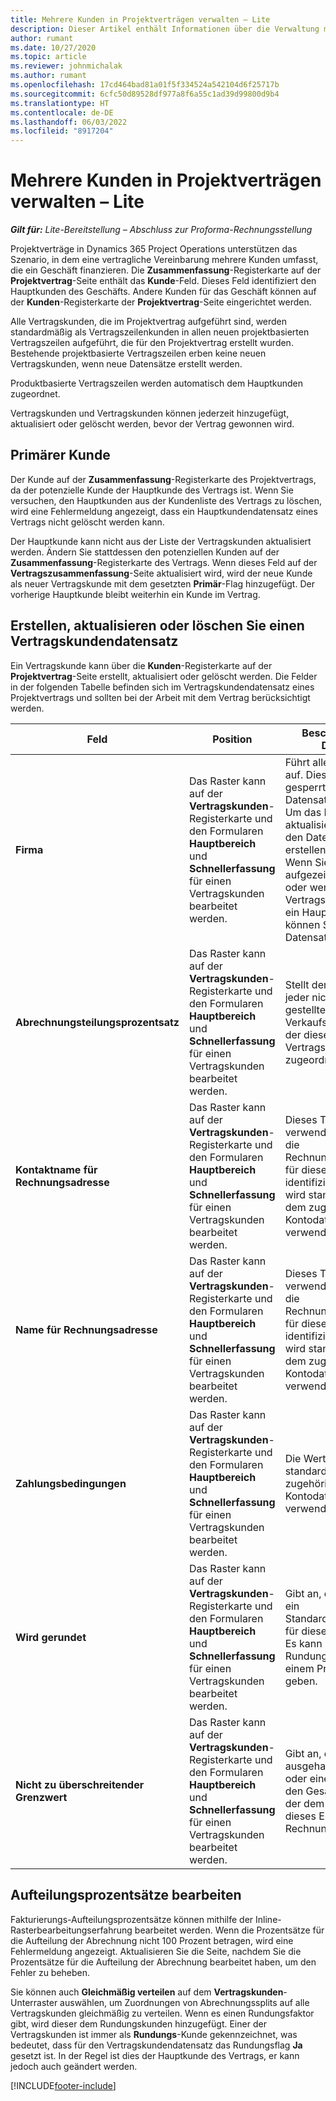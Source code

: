 ```yaml
---
title: Mehrere Kunden in Projektverträgen verwalten – Lite
description: Dieser Artikel enthält Informationen über die Verwaltung mehrerer Kunden bei Projektverträgen.
author: rumant
ms.date: 10/27/2020
ms.topic: article
ms.reviewer: johnmichalak
ms.author: rumant
ms.openlocfilehash: 17cd464bad81a01f5f334524a542104d6f25717b
ms.sourcegitcommit: 6cfc50d89528df977a8f6a55c1ad39d99800d9b4
ms.translationtype: HT
ms.contentlocale: de-DE
ms.lasthandoff: 06/03/2022
ms.locfileid: "8917204"
---
```

# <a name="manage-multiple-customers-on-project-contracts---lite"></a>Mehrere Kunden in Projektverträgen verwalten – Lite

_**Gilt für:** Lite-Bereitstellung – Abschluss zur Proforma-Rechnungsstellung_

Projektverträge in Dynamics 365 Project Operations unterstützen das Szenario, in dem eine vertragliche Vereinbarung mehrere Kunden umfasst, die ein Geschäft finanzieren. Die **Zusammenfassung**-Registerkarte auf der **Projektvertrag**-Seite enthält das **Kunde**-Feld. Dieses Feld identifiziert den Hauptkunden des Geschäfts. Andere Kunden für das Geschäft können auf der **Kunden**-Registerkarte der **Projektvertrag**-Seite eingerichtet werden.

Alle Vertragskunden, die im Projektvertrag aufgeführt sind, werden standardmäßig als Vertragszeilenkunden in allen neuen projektbasierten Vertragszeilen aufgeführt, die für den Projektvertrag erstellt wurden. Bestehende projektbasierte Vertragszeilen erben keine neuen Vertragskunden, wenn neue Datensätze erstellt werden.

Produktbasierte Vertragszeilen werden automatisch dem Hauptkunden zugeordnet.

Vertragskunden und Vertragskunden können jederzeit hinzugefügt, aktualisiert oder gelöscht werden, bevor der Vertrag gewonnen wird.

## <a name="primary-customer"></a>Primärer Kunde

Der Kunde auf der **Zusammenfassung**-Registerkarte des Projektvertrags, da der potenzielle Kunde der Hauptkunde des Vertrags ist. Wenn Sie versuchen, den Hauptkunden aus der Kundenliste des Vertrags zu löschen, wird eine Fehlermeldung angezeigt, dass ein Hauptkundendatensatz eines Vertrags nicht gelöscht werden kann.

Der Hauptkunde kann nicht aus der Liste der Vertragskunden aktualisiert werden. Ändern Sie stattdessen den potenziellen Kunden auf der **Zusammenfassung**-Registerkarte des Vertrags. Wenn dieses Feld auf der **Vertragszusammenfassung**-Seite aktualisiert wird, wird der neue Kunde als neuer Vertragskunde mit dem gesetzten **Primär**-Flag hinzugefügt. Der vorherige Hauptkunde bleibt weiterhin ein Kunde im Vertrag.

## <a name="create-update-or-delete-a-contract-customer-record"></a>Erstellen, aktualisieren oder löschen Sie einen Vertragskundendatensatz

Ein Vertragskunde kann über die **Kunden**-Registerkarte auf der **Projektvertrag**-Seite erstellt, aktualisiert oder gelöscht werden. Die Felder in der folgenden Tabelle befinden sich im Vertragskundendatensatz eines Projektvertrags und sollten bei der Arbeit mit dem Vertrag berücksichtigt werden.

| Feld | Position | Beschreibung des Dataflows | Nachgelagerte Auswirkungen |
| --- | --- | --- | --- |
| **Firma** | Das Raster kann auf der **Vertragskunden**-Registerkarte und den Formularen **Hauptbereich** und **Schnellerfassung** für einen Vertragskunden bearbeitet werden. | Führt alle aktiven Konten auf. Dieses Feld wird gesperrt, nachdem der Datensatz erstellt wurde. Um das Konto zu aktualisieren, löschen Sie den Datensatz und erstellen Sie ihn neu. Wenn Sie Istdaten aufgezeichnet haben oder wenn der Vertragskundendatensatz ein Hauptkunde ist, können Sie den Datensatz nicht löschen. | Vertragskunden werden beim Erstellen einer Vertragszeile als Vertragszeilenkunden kopiert. |
| **Abrechnungsteilungsprozentsatz** | Das Raster kann auf der **Vertragskunden**-Registerkarte und den Formularen **Hauptbereich** und **Schnellerfassung** für einen Vertragskunden bearbeitet werden. | Stellt den Prozentsatz jeder nicht in Rechnung gestellten Verkaufstransaktion dar, der diesem Vertragskunden zugeordnet wird. | Übertragen auf neue Vertragszeilen und auf Projektvertragszeilenkunden in neuen Projektvertragszeilen. |
| **Kontaktname für Rechnungsadresse** | Das Raster kann auf der **Vertragskunden**-Registerkarte und den Formularen **Hauptbereich** und **Schnellerfassung** für einen Vertragskunden bearbeitet werden. | Dieses Textfeld sollte verwendet werden, um die Rechnungskontaktperson für diesen Kunden zu identifizieren. Dieses Feld wird standardmäßig aus dem zugehörigen Kontodatensatz verwendet. | Dies wird in das Feld **Rech. an Vertragsnamen** auf der Rechnung kopiert, die für diesen Kunden generiert wird. |
| **Name für Rechnungsadresse** | Das Raster kann auf der **Vertragskunden**-Registerkarte und den Formularen **Hauptbereich** und **Schnellerfassung** für einen Vertragskunden bearbeitet werden. | Dieses Textfeld sollte verwendet werden, um die Rechnungskontaktperson für diesen Kunden zu identifizieren. Dieses Feld wird standardmäßig aus dem zugehörigen Kontodatensatz verwendet. | Dies wird in das Feld **Rech. an Vertragsnamen** auf der Rechnung kopiert, die für diesen Kunden generiert wird. |
| **Zahlungsbedingungen** | Das Raster kann auf der **Vertragskunden**-Registerkarte und den Formularen **Hauptbereich** und **Schnellerfassung** für einen Vertragskunden bearbeitet werden. | Die Werte werden standardmäßig aus dem zugehörigen Kontodatensatz verwendet. | Dies wird in das Feld **Rech. an Vertragsnamen** auf der Rechnung kopiert, die für diesen Kunden generiert wird. |
| **Wird gerundet** | Das Raster kann auf der **Vertragskunden**-Registerkarte und den Formularen **Hauptbereich** und **Schnellerfassung** für einen Vertragskunden bearbeitet werden. | Gibt an, ob dieser Kunde ein Standardrundungskunde für dieses Geschäft ist. Es kann nur einen Rundungskunden in einem Projektvertrag geben. | Wenn Kosten und nicht abgerechnete Umsatzaufteilungen nach Menge zu einer Rundungsdifferenz führen, wird diese Differenz auf die tatsächliche Differenz angewendet, die diesem Kunden zugeordnet ist. |
| **Nicht zu überschreitender Grenzwert** | Das Raster kann auf der **Vertragskunden**-Registerkarte und den Formularen **Hauptbereich** und **Schnellerfassung** für einen Vertragskunden bearbeitet werden. | Gibt an, ob es ein ausgehandeltes Limit oder eine Obergrenze für den Gesamtbetrag gibt, der dem Kunden für dieses Engagement in Rechnung gestellt wird. | Der **Nicht zu überschreitende Grenzwert**, der auf Vertragskundenebene eingerichtet wurde, erhält eine Bewertung für **Nicht in Rechnung gestellte vertriebliche Ist-Werte**, die auf diesen Vertragskunden verweisen. |

## <a name="edit-billing-split-percentages"></a>Aufteilungsprozentsätze bearbeiten

Fakturierungs-Aufteilungsprozentsätze können mithilfe der Inline-Rasterbearbeitungserfahrung bearbeitet werden. Wenn die Prozentsätze für die Aufteilung der Abrechnung nicht 100 Prozent betragen, wird eine Fehlermeldung angezeigt. Aktualisieren Sie die Seite, nachdem Sie die Prozentsätze für die Aufteilung der Abrechnung bearbeitet haben, um den Fehler zu beheben.

Sie können auch **Gleichmäßig verteilen** auf dem **Vertragskunden**-Unterraster auswählen, um Zuordnungen von Abrechnungssplits auf alle Vertragskunden gleichmäßig zu verteilen. Wenn es einen Rundungsfaktor gibt, wird dieser dem Rundungskunden hinzugefügt. Einer der Vertragskunden ist immer als **Rundungs**-Kunde gekennzeichnet, was bedeutet, dass für den Vertragskundendatensatz das Rundungsflag **Ja** gesetzt ist. In der Regel ist dies der Hauptkunde des Vertrags, er kann jedoch auch geändert werden.


[!INCLUDE[footer-include](../../includes/footer-banner.md)]